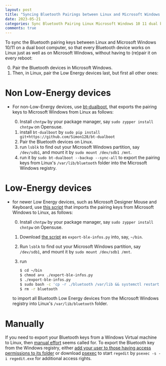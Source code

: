 ```yaml
---
layout: post
title: "Syncing Bluetooth Pairings between Linux and Microsoft Windows 10/11 on a dual boot computer"
date: 2023-05-21
categories: Sync Bluetooth Pairing Linux Microsoft Windows 10 11 dual boot
comments: true
---
```


To sync the Bluetooth pairing keys between Linux and Microsoft Windows 10/11 on a dual boot computer, so that every Bluetooth device works on Linux just as well as on Microsoft Windows, without having to (re)pair it on every reboot:

0. Pair the Bluetooth devices in Microsoft Windows.
0. Then, in Linux, pair the Low Energy devices last, but first all other ones:

# Non Low-Energy devices

- For non-Low-Energy devices, use [bt-dualboot](https://github.com/Simon128/bt-dualboot), that exports the pairing keys to Microsoft Windows from Linux as follows:

    0. Install `chntpw` by your package manager, say `sudo zypper install chntpw` on Opensuse.
    0. install `bt-dualboot` by `sudo pip install git+https://github.com/Simon128/bt-dualboot`
    0. Pair the Bluetooth devices on Linux.
    0. run `lsblk` to find out your Microsoft Windows partition, say `/dev/sdb1`, and mount it by `sudo mount /dev/sdb1 /mnt`.
    0. run it by `sudo bt-dualboot --backup --sync-all` to export the pairing keys from Linux's `/var/lib/bluetooth` folder into the Microsoft Windows registry.

# Low-Energy devices

- for newer Low Energy devices, such as Microsoft Designer Mouse and Keyboard, use [this script](https://gist.github.com/Mygod/f390aabf53cf1406fc71166a47236ebf/raw/8514b2bd949c1f56a8d922ac284345b489dee871/export-ble-infos.py) that imports the pairing keys from Microsoft Windows to Linux, as follows:

    0. Install `chntpw` by your package manager, say `sudo zypper install chntpw` on Opensuse.
    0. Download [the script](https://gist.github.com/Mygod/f390aabf53cf1406fc71166a47236ebf/raw/8514b2bd949c1f56a8d922ac284345b489dee871/export-ble-infos.py) as `export-ble-infos.py` into, say, `~/bin`.
    0. Run `lsblk` to find out your Microsoft Windows partition, say `/dev/sdb1`, and mount it by `sudo mount /dev/sdb1 /mnt`.
    0. run

        ```sh
        $ cd ~/bin
        $ chmod a+x ./export-ble-infos.py
        $ ./export-ble-infos.py
        $ sudo bash -c 'cp -r ./bluetooth /var/lib && systemctl restart bluetooth'
        $ rm -r bluetooth
        ```

    to import all Bluetooth Low Energy devices from the Microsoft Windows registry into Linux's `/var/lib/bluetooth` folder.

# Manually

If you need to export your Bluetooth keys from a Windows Virtual machine to Linux, then [manual effort](https://unix.stackexchange.com/questions/568521/simpler-method-of-pairing-bluetooth-devices-for-both-windows-linux) seems called for.
To export the Bluetooth key from the Windows registry, either [add your user to those having access permissions to its folder](https://superuser.com/questions/1677881/bluetooth-pairing-on-dual-boot-of-windows-11-linux-or-some-os-else/1682149#1682149) or download [psexec](http://live.sysinternals.com/psexec.exe) to start `regedit` by `psexec -s -i regedit.exe` for additional access rights.
